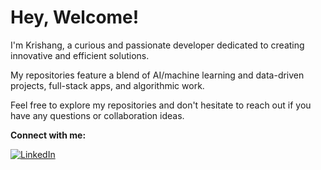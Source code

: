 # Hey, Welcome!

I'm Krishang, a curious and passionate developer dedicated to creating innovative and efficient solutions. 

My repositories feature a blend of AI/machine learning and data-driven projects, full-stack apps, and algorithmic work.

Feel free to explore my repositories and don't hesitate to reach out if you have any questions or collaboration ideas.

**Connect with me:**

[![LinkedIn](https://img.shields.io/badge/-LinkedIn-blue?style=flat&logo=linkedin&logoColor=white)](https://www.linkedin.com/in/krishangsharma118/)
